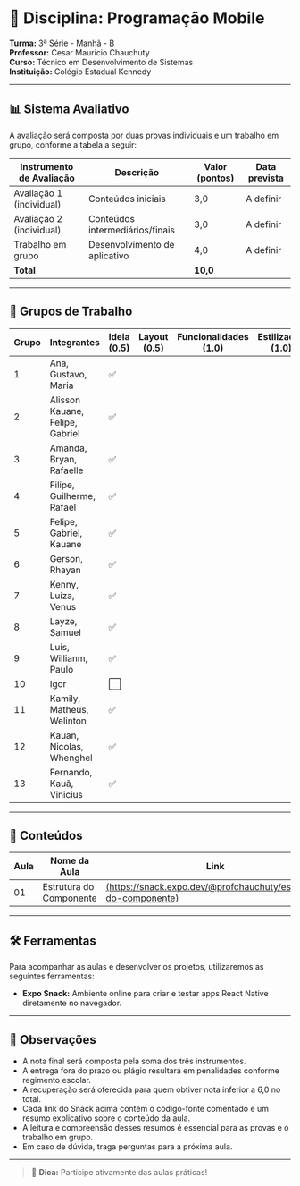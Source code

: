 # 📘 Disciplina: Programação Mobile

**Turma:** 3ª Série - Manhã - B  
**Professor:** Cesar Mauricio Chauchuty  
**Curso:** Técnico em Desenvolvimento de Sistemas  
**Instituição:** Colégio Estadual Kennedy

---

## 📊 Sistema Avaliativo

A avaliação será composta por duas provas individuais e um trabalho em grupo, conforme a tabela a seguir:

| Instrumento de Avaliação     | Descrição                         | Valor (pontos) | Data prevista |
|------------------------------|-----------------------------------|----------------|----------------|
| Avaliação 1 (individual)     | Conteúdos iniciais                | 3,0            | A definir      |
| Avaliação 2 (individual)     | Conteúdos intermediários/finais   | 3,0            | A definir      |
| Trabalho em grupo            | Desenvolvimento de aplicativo     | 4,0            | A definir      |
| **Total**                    |                                   | **10,0**       |                |

---

## 👥 Grupos de Trabalho

| Grupo | Integrantes                          | Ideia (0.5) | Layout (0.5) | Funcionalidades (1.0) | Estilização (1.0) | Apresentação (1.0) |
|-------|--------------------------------------|-------------|--------------|------------------------|-------------------|---------------------|
| 1     | Ana, Gustavo, Maria                  | ✅           |              |                        |                   |                     |
| 2     | Alisson Kauane, Felipe, Gabriel      | ✅           |              |                        |                   |                     |
| 3     | Amanda, Bryan, Rafaelle              | ✅           |              |                        |                   |                     |
| 4     | Filipe, Guilherme, Rafael            | ✅           |              |                        |                   |                     |
| 5     | Felipe, Gabriel, Kauane              | ✅           |              |                        |                   |                     |
| 6     | Gerson, Rhayan                       | ✅           |              |                        |                   |                     |
| 7     | Kenny, Luiza, Venus                  | ✅           |              |                        |                   |                     |
| 8     | Layze, Samuel                        | ✅           |              |                        |                   |                     |
| 9     | Luis, Willianm, Paulo                | ✅           |              |                        |                   |                     |
| 10    | Igor                                 | ⬜           |              |                        |                   |                     |
| 11    | Kamily, Matheus, Welinton            | ✅           |              |                        |                   |                     |
| 12    | Kauan, Nicolas, Whenghel             | ✅           |              |                        |                   |                     |
| 13    | Fernando, Kauã, Vinicius             | ✅           |              |                        |                   |                     |



---

## 🧪 Conteúdos

| Aula | Nome da Aula                              | Link                               |
|------|-------------------------------------------|------------------------------------------------|
| 01   | Estrutura do Componente                   | [(https://snack.expo.dev/@profchauchuty/estrutura-do-componente)](https://snack.expo.dev/@profchauchuty/estrutura-do-componente) |

---

## 🛠️ Ferramentas

Para acompanhar as aulas e desenvolver os projetos, utilizaremos as seguintes ferramentas:

- **Expo Snack:** Ambiente online para criar e testar apps React Native diretamente no navegador.

---

## 📌 Observações

- A nota final será composta pela soma dos três instrumentos.
- A entrega fora do prazo ou plágio resultará em penalidades conforme regimento escolar.
- A recuperação será oferecida para quem obtiver nota inferior a 6,0 no total.
- Cada link do Snack acima contém o código-fonte comentado e um resumo explicativo sobre o conteúdo da aula.
- A leitura e compreensão desses resumos é essencial para as provas e o trabalho em grupo.
- Em caso de dúvida, traga perguntas para a próxima aula.

---

> 📱 **Dica:** Participe ativamente das aulas práticas!
